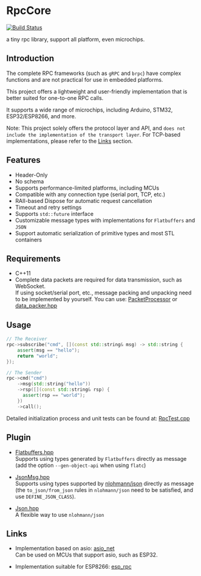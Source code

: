 # RpcCore

[![Build Status](https://github.com/shuai132/RpcCore/workflows/build/badge.svg)](https://github.com/shuai132/RpcCore/actions?workflow=build)

a tiny rpc library, support all platform, even microchips.

## Introduction

The complete RPC frameworks (such as `gRPC` and `brpc`) have complex functions
and are not practical for use in embedded platforms.

This project offers a lightweight and user-friendly implementation that is better suited for one-to-one RPC calls.

It supports a wide range of microchips, including Arduino, STM32, ESP32/ESP8266, and more.

Note:
This project solely offers the protocol layer and API,
and `does not include the implementation of the transport layer`.
For TCP-based implementations, please refer to the [Links](#Links) section.

## Features

* Header-Only
* No schema
* Supports performance-limited platforms, including MCUs
* Compatible with any connection type (serial port, TCP, etc.)
* RAII-based Dispose for automatic request cancellation
* Timeout and retry settings
* Supports `std::future` interface
* Customizable message types with implementations for `Flatbuffers` and `JSON`
* Support automatic serialization of primitive types and most STL containers

## Requirements

* C++11
* Complete data packets are required for data transmission, such as WebSocket.  
  If using socket/serial port, etc.,
  message packing and unpacking need to be implemented by yourself. You can use:
  [PacketProcessor](https://github.com/shuai132/PacketProcessor)
  or
  [data_packer.hpp](https://github.com/shuai132/esp_rpc/blob/main/data_packer.hpp)

## Usage

```c++
// The Receiver
rpc->subscribe("cmd", [](const std::string& msg) -> std::string {
    assert(msg == "hello");
    return "world";
});

// The Sender
rpc->cmd("cmd")
    ->msg(std::string("hello"))
    ->rsp([](const std::string& rsp) {
      assert(rsp == "world");
    })
    ->call();
```

Detailed initialization process and unit tests can be found at: [RpcTest.cpp](test/RpcTest.cpp)

## Plugin

* [Flatbuffers.hpp](./plugin/Flatbuffers.hpp)  
  Supports using types generated by `Flatbuffers` directly as message  
  (add the option `--gen-object-api` when using `flatc`)


* [JsonMsg.hpp](./plugin/JsonMsg.hpp)  
  Supports using types supported by [nlohmann/json](https://github.com/nlohmann/json) directly as message  
  (the `to_json/from_json` rules in `nlohmann/json` need to be satisfied, and use `DEFINE_JSON_CLASS`).


* [Json.hpp](./plugin/Json.hpp)  
  A flexible way to use `nlohmann/json`

## Links

* Implementation based on asio: [asio_net](https://github.com/shuai132/asio_net)  
  Can be used on MCUs that support asio, such as ESP32.


* Implementation suitable for ESP8266: [esp_rpc](https://github.com/shuai132/esp_rpc)
